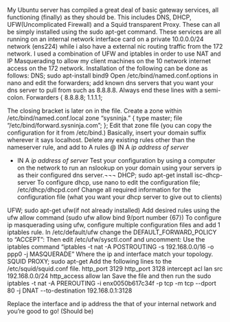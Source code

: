 My Ubuntu server has compiled a great deal of basic gateway services, all functioning (finally) as they should be. This includes DNS, DHCP, UFW(Uncomplicated Firewall) and a Squid transparent Proxy. These can all be simply installed using the sudo apt-get command. These services are all running on an internal network interface card on a private 10.0.0.0/24 network (ens224) while i also have a external nic routing traffic from the 172 network. I used a combination of UFW and iptables in order to use NAT and IP Masquerading to allow my client machines on the 10 network internet access on the 172 network.
Installation of the following can be done as follows:
DNS; sudo apt-install bind9
Open /etc/bind/named.conf.options in nano and edit the forwarders; add known dns servers that you want your dns server to pull from such as 8.8.8.8. Always end these lines with a semi-colon.
Forwarders {
	8.8.8.8;
	1.1.1.1;

The closing bracket is later on in the file.
Create a zone within /etc/bind/named.conf.local
zone “sysninja.” {
		type master;
		file “/etc/bind/forward.sysninja.com”;
};
Edit that zone file (you can copy the configuration for it from /etc/bind.)
Basically, insert your domain suffix wherever it says localhost.
Delete any existing rules other than the nameserver rule, and add to A rules
@	IN	A	*ip address of server*
*	IN	A	*ip address of server*
Test your configuration by using a computer on the network to run an nslookup on your domain using your servers ip as their configured dns server.¬¬¬
DHCP; sudo apt-get install isc-dhcp-server
To configure dhcp, use nano to edit the configuration file; /etc/dhcp/dhcpd.conf
Change all required information for the configuration file (what you want your dhcp server to give out to clients)

UFW; sudo apt-get ufw(if not already installed)
Add desired rules using the ufw allow command (sudo ufw allow bind 9/port number {67})
To configure ip masquerading using ufw, configure multiple configuration files and add 1 iptables rule.
In /etc/default/ufw change the DEFAULT_FORWARD_POLICY to “ACCEPT”:
Then edit /etc/ufw/sysctl.conf and uncomment:
Use the iptables command “iptables -t nat -A POSTROUTING -s 192.168.0.0/16 -o ppp0 -j MASQUERADE”
Where the ip and interface match your topology.
SQUID PROXY; sudo apt-get 
Add the following lines to the /etc/squid/squid.conf file.
http_port 3129
http_port 3128 intercept
acl lan src 192.168.0.0/24
http_access allow lan 
Save the file and then run the 
sudo iptables -t nat -A PREROUTING -i enx0050b617c34f -p tcp -m tcp --dport 80 -j DNAT --to-destination 192.168.0.1:3128

Replace the interface and ip address the that of your internal network and you’re good to go! (Should be)





